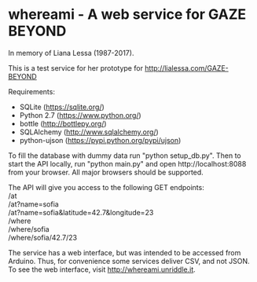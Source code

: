 # whereami - A web service for GAZE BEYOND

In memory of Liana Lessa (1987-2017).

This is a test service for her prototype for http://lialessa.com/GAZE-BEYOND

Requirements:
- SQLite (https://sqlite.org/)
- Python 2.7 (https://www.python.org/)
- bottle (http://bottlepy.org/)
- SQLAlchemy (http://www.sqlalchemy.org/)
- python-ujson (https://pypi.python.org/pypi/ujson)

To fill the database with dummy data run "python setup_db.py". Then to start the API locally, run "python main.py" and open http://localhost:8088 from your browser. All major browsers should be supported.

The API will give you access to the following GET endpoints:<br/>
/at<br/>
/at?name=sofia<br/>
/at?name=sofia&latitude=42.7&longitude=23<br/>
/where<br/>
/where/sofia<br/>
/where/sofia/42.7/23<br/>

The service has a web interface, but was intended to be accessed from Arduino. Thus, for convenience some services deliver CSV, and not JSON. To see the web interface, visit http://whereami.unriddle.it.
